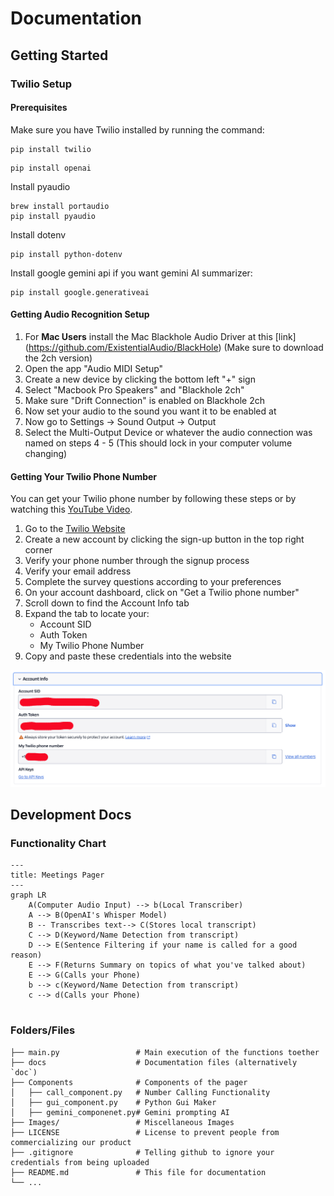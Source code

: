 # Documentation

## Getting Started

### Twilio Setup

#### Prerequisites
Make sure you have Twilio installed by running the command:
```
pip install twilio
```
```
pip install openai
```
Install pyaudio
```
brew install portaudio
pip install pyaudio
```
Install dotenv
```
pip install python-dotenv
```
Install google gemini api if you want gemini AI summarizer:
```
pip install google.generativeai
```
#### Getting Audio Recognition Setup

1. For **Mac Users** install the Mac Blackhole Audio Driver at this [link] (https://github.com/ExistentialAudio/BlackHole) (Make sure to download the 2ch version)
2. Open the app "Audio MIDI Setup"
3. Create a new device by clicking the bottom left "+" sign
4. Select "Macbook Pro Speakers" and "Blackhole 2ch"
5. Make sure "Drift Connection" is enabled on Blackhole 2ch
6. Now set your audio to the sound you want it to be enabled at
7. Now go to Settings -> Sound Output -> Output
8. Select the Multi-Output Device or whatever the audio connection was named on steps 4 - 5 (This should lock in your computer volume changing)

#### Getting Your Twilio Phone Number
You can get your Twilio phone number by following these steps or by watching this [YouTube Video](https://www.youtube.com/watch?v=Sqsz2T1Bzlg&t=29s).

1. Go to the [Twilio Website](https://www.twilio.com/en-us)
2. Create a new account by clicking the sign-up button in the top right corner
3. Verify your phone number through the signup process
4. Verify your email address
5. Complete the survey questions according to your preferences
6. On your account dashboard, click on "Get a Twilio phone number"
7. Scroll down to find the Account Info tab
8. Expand the tab to locate your:
   - Account SID
   - Auth Token
   - My Twilio Phone Number
9. Copy and paste these credentials into the website

![Twilio Dashboard Example](Images/AccountInfoTutorial.png)

## Development Docs
### Functionality Chart

```mermaid
---
title: Meetings Pager
---
graph LR
    A(Computer Audio Input) --> b(Local Transcriber)
    A --> B(OpenAI's Whisper Model)
    B -- Transcribes text--> C(Stores local transcript)
    C --> D(Keyword/Name Detection from transcript)
    D --> E(Sentence Filtering if your name is called for a good reason)
    E --> F(Returns Summary on topics of what you've talked about)
    E --> G(Calls your Phone)
    b --> c(Keyword/Name Detection from transcript)
    c --> d(Calls your Phone)
    
```

### Folders/Files
```
├── main.py                 # Main execution of the functions toether
├── docs                    # Documentation files (alternatively `doc`)
├── Components              # Components of the pager
│   ├── call_component.py   # Number Calling Functionality
│   ├── gui_component.py    # Python Gui Maker
│   ├── gemini_componenet.py# Gemini prompting AI
├── Images/                 # Miscellaneous Images
├── LICENSE                 # License to prevent people from commercializing our product
├── .gitignore              # Telling github to ignore your credentials from being uploaded
├── README.md               # This file for documentation
└── ...
```
